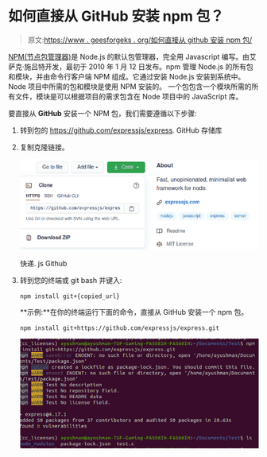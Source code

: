 # 如何直接从 GitHub 安装 npm 包？

> 原文:[https://www . geesforgeks . org/如何直接从 github 安装 npm 包/](https://www.geeksforgeeks.org/how-to-install-an-npm-package-directly-from-github/)

[NPM(节点包管理器)](https://www.geeksforgeeks.org/node-js-npm-node-package-manager/)是 Node.js 的默认包管理器，完全用 Javascript 编写。由艾萨克·施吕特开发，最初于 2010 年 1 月 12 日发布。npm 管理 Node.js 的所有包和模块，并由命令行客户端 NPM 组成。它通过安装 Node.js 安装到系统中。Node 项目中所需的包和模块是使用 NPM 安装的。
一个包包含一个模块所需的所有文件，模块是可以根据项目的需求包含在 Node 项目中的 JavaScript 库。

要直接从 **GitHub** 安装一个 NPM 包，我们需要遵循以下步骤:

1.  转到包的 https://github.com/expressjs/express. GitHub 存储库

2.  复制克隆链接。

    ![](img/ce5c77b1f5b9640b8d8518e985302bcd.png)

    快递. js Github

3.  转到您的终端或 git bash 并键入:

    ```
    npm install git+{copied_url} 
    ```

    **示例:**在你的终端运行下面的命令，直接从 GitHub 安装一个 npm 包。

    ```
    npm install git+https://github.com/expressjs/express.git
    ```

    ![](img/b58af1d21a2ac33b1b13324f98707574.png)